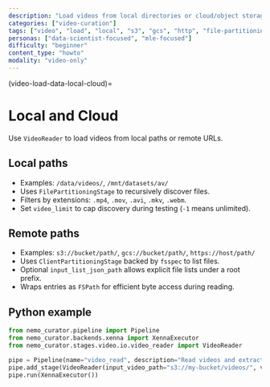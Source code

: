 ```yaml
---
description: "Load videos from local directories or cloud/object storage using partitioning stages"
categories: ["video-curation"]
tags: ["video", "load", "local", "s3", "gcs", "http", "file-partitioning"]
personas: ["data-scientist-focused", "mle-focused"]
difficulty: "beginner"
content_type: "howto"
modality: "video-only"
---
```


(video-load-data-local-cloud)=

# Local and Cloud

Use `VideoReader` to load videos from local paths or remote URLs.

## Local paths

- Examples: `/data/videos/`, `/mnt/datasets/av/`
- Uses `FilePartitioningStage` to recursively discover files.
- Filters by extensions: `.mp4`, `.mov`, `.avi`, `.mkv`, `.webm`.
- Set `video_limit` to cap discovery during testing (`-1` means unlimited).

## Remote paths

- Examples: `s3://bucket/path/`, `gcs://bucket/path/`, `https://host/path/`
- Uses `ClientPartitioningStage` backed by `fsspec` to list files.
- Optional `input_list_json_path` allows explicit file lists under a root prefix.
- Wraps entries as `FSPath` for efficient byte access during reading.

## Python example

```python
from nemo_curator.pipeline import Pipeline
from nemo_curator.backends.xenna import XennaExecutor
from nemo_curator.stages.video.io.video_reader import VideoReader

pipe = Pipeline(name="video_read", description="Read videos and extract metadata")
pipe.add_stage(VideoReader(input_video_path="s3://my-bucket/videos/", video_limit=100, verbose=True))
pipe.run(XennaExecutor())
```

<!-- end -->
